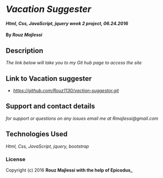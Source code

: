 # _Vacation Suggester_

#### _Html, Css, JavaScript, jquery week 2 project, 06.24.2016_

#### By _**Rouz Majlessi**_

## Description

_The link below will take you to my Git hub page to access the site_

## Link to Vacation suggester

* _https://github.com/Rouz1130/vaction-suggestor.git_

## Support and contact details

_for support or questions on any issues email me at Rmajlessi@gmail.com_

## Technologies Used

_Html, Css, JavaScript, jquery, bootstrap_

### License

Copyright (c) 2016 **Rouz Majlessi with the help of Epicodus_**
